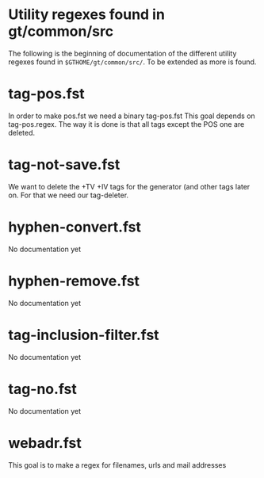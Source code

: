 # Utility regexes found in gt/common/src


The following is the beginning of documentation of the different utility regexes found in `$GTHOME/gt/common/src/`. To be extended as more is found.


# tag-pos.fst


In order to make pos.fst we need a binary tag-pos.fst
This goal depends on tag-pos.regex. The way it
is done is that all tags except the POS one are deleted.


# tag-not-save.fst
We want to delete the +TV +IV tags for the generator (and other
tags later on. For that we need our tag-deleter.


# hyphen-convert.fst


No documentation yet


# hyphen-remove.fst


No documentation yet


# tag-inclusion-filter.fst


No documentation yet


# tag-no.fst


No documentation yet


# webadr.fst


This goal is to make a regex for filenames, urls and mail addresses
